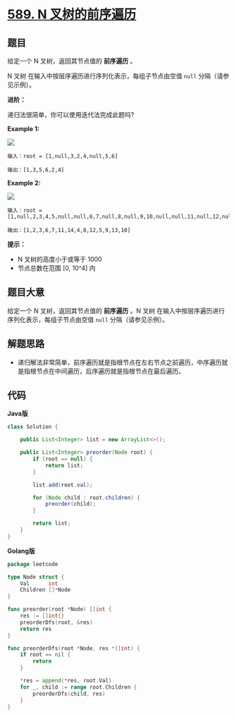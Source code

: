 # [589. N 叉树的前序遍历](https://leetcode-cn.com/problems/n-ary-tree-preorder-traversal/)

## 题目

给定一个 N 叉树，返回其节点值的 **前序遍历** 。

N 叉树 在输入中按层序遍历进行序列化表示，每组子节点由空值 `null` 分隔（请参见示例）。


**进阶：**

递归法很简单，你可以使用迭代法完成此题吗?


**Example 1:**

![](https://assets.leetcode.com/uploads/2018/10/12/narytreeexample.png)

```
输入：root = [1,null,3,2,4,null,5,6]

输出：[1,3,5,6,2,4]
```

**Example 2:**

![](https://assets.leetcode.com/uploads/2019/11/08/sample_4_964.png)

```
输入：root = 
[1,null,2,3,4,5,null,null,6,7,null,8,null,9,10,null,null,11,null,12,null,13,null,null,14]

输出：[1,2,3,6,7,11,14,4,8,12,5,9,13,10]
```

**提示：**

- N 叉树的高度小于或等于 1000
- 节点总数在范围 [0, 10^4] 内


## 题目大意

给定一个 N 叉树，返回其节点值的 **前序遍历** 。N 叉树 在输入中按层序遍历进行序列化表示，每组子节点由空值 `null` 分隔（请参见示例）。

## 解题思路

- 递归解法非常简单，前序遍历就是指根节点在左右节点之前遍历，中序遍历就是指根节点在中间遍历，后序遍历就是指根节点在最后遍历。

## 代码

**Java版**

```java
class Solution {

    public List<Integer> list = new ArrayList<>();

    public List<Integer> preorder(Node root) {
        if (root == null) {
            return list;
        }

        list.add(root.val);

        for (Node child : root.children) {
            preorder(child);
        }

        return list;
    }
}
```

**Golang版**

```go
package leetcode

type Node struct {
	Val      int
	Children []*Node
}

func preorder(root *Node) []int {
	res := []int{}
	preorderDfs(root, &res)
	return res
}

func preorderDfs(root *Node, res *[]int) {
	if root == nil {
		return
	}

	*res = append(*res, root.Val)
	for _, child := range root.Children {
		preorderDfs(child, res)
	}
}
```